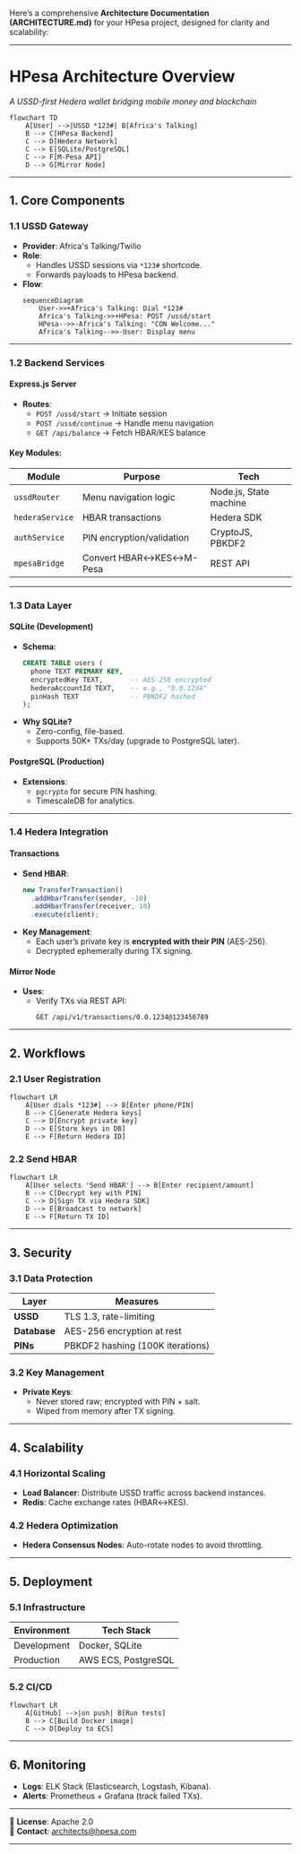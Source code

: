 Here’s a comprehensive **Architecture Documentation (ARCHITECTURE.md)** for your HPesa project, designed for clarity and scalability:

---

# HPesa Architecture Overview  
*A USSD-first Hedera wallet bridging mobile money and blockchain*

```mermaid
flowchart TD
    A[User] -->|USSD *123#| B[Africa's Talking]
    B --> C[HPesa Backend]
    C --> D[Hedera Network]
    C --> E[SQLite/PostgreSQL]
    C --> F[M-Pesa API]
    D --> G[Mirror Node]
```

---

## **1. Core Components**

### **1.1 USSD Gateway**  
- **Provider**: Africa's Talking/Twilio  
- **Role**:  
  - Handles USSD sessions via `*123#` shortcode.  
  - Forwards payloads to HPesa backend.  
- **Flow**:  
  ```mermaid
  sequenceDiagram
      User->>+Africa's Talking: Dial *123#
      Africa's Talking->>+HPesa: POST /ussd/start
      HPesa-->>-Africa's Talking: "CON Welcome..."
      Africa's Talking-->>-User: Display menu
  ```

---

### **1.2 Backend Services**  
#### **Express.js Server**  
- **Routes**:  
  - `POST /ussd/start` → Initiate session  
  - `POST /ussd/continue` → Handle menu navigation  
  - `GET /api/balance` → Fetch HBAR/KES balance  

#### **Key Modules**:  
| Module           | Purpose                          | Tech                |  
|------------------|----------------------------------|---------------------|  
| `ussdRouter`     | Menu navigation logic            | Node.js, State machine |  
| `hederaService`  | HBAR transactions                | Hedera SDK          |  
| `authService`    | PIN encryption/validation        | CryptoJS, PBKDF2    |  
| `mpesaBridge`    | Convert HBAR↔KES↔M-Pesa         | REST API            |  

---

### **1.3 Data Layer**  
#### **SQLite (Development)**  
- **Schema**:  
  ```sql
  CREATE TABLE users (
    phone TEXT PRIMARY KEY,
    encryptedKey TEXT,       -- AES-256 encrypted
    hederaAccountId TEXT,    -- e.g., "0.0.1234"
    pinHash TEXT             -- PBKDF2 hashed
  );
  ```
- **Why SQLite?**  
  - Zero-config, file-based.  
  - Supports 50K+ TXs/day (upgrade to PostgreSQL later).  

#### **PostgreSQL (Production)**  
- **Extensions**:  
  - `pgcrypto` for secure PIN hashing.  
  - TimescaleDB for analytics.  

---

### **1.4 Hedera Integration**  
#### **Transactions**  
- **Send HBAR**:  
  ```javascript
  new TransferTransaction()
    .addHbarTransfer(sender, -10)
    .addHbarTransfer(receiver, 10)
    .execute(client);
  ```
- **Key Management**:  
  - Each user’s private key is **encrypted with their PIN** (AES-256).  
  - Decrypted ephemerally during TX signing.  

#### **Mirror Node**  
- **Uses**:  
  - Verify TXs via REST API:  
    ```http
    GET /api/v1/transactions/0.0.1234@123456789
    ```

---

## **2. Workflows**

### **2.1 User Registration**  
```mermaid
flowchart LR
    A[User dials *123#] --> B[Enter phone/PIN]
    B --> C[Generate Hedera keys]
    C --> D[Encrypt private key]
    D --> E[Store keys in DB]
    E --> F[Return Hedera ID]
```

### **2.2 Send HBAR**  
```mermaid
flowchart LR
    A[User selects 'Send HBAR'] --> B[Enter recipient/amount]
    B --> C[Decrypt key with PIN]
    C --> D[Sign TX via Hedera SDK]
    D --> E[Broadcast to network]
    E --> F[Return TX ID]
```

---

## **3. Security**  

### **3.1 Data Protection**  
| Layer               | Measures                              |  
|---------------------|---------------------------------------|  
| **USSD**            | TLS 1.3, rate-limiting                |  
| **Database**        | AES-256 encryption at rest            |  
| **PINs**            | PBKDF2 hashing (100K iterations)      |  

### **3.2 Key Management**  
- **Private Keys**:  
  - Never stored raw; encrypted with PIN + salt.  
  - Wiped from memory after TX signing.  

---

## **4. Scalability**  

### **4.1 Horizontal Scaling**  
- **Load Balancer**: Distribute USSD traffic across backend instances.  
- **Redis**: Cache exchange rates (HBAR↔KES).  

### **4.2 Hedera Optimization**  
- **Hedera Consensus Nodes**: Auto-rotate nodes to avoid throttling.  

---

## **5. Deployment**  

### **5.1 Infrastructure**  
| Environment  | Tech Stack           |  
|--------------|----------------------|  
| Development  | Docker, SQLite       |  
| Production   | AWS ECS, PostgreSQL  |  

### **5.2 CI/CD**  
```mermaid
flowchart LR
    A[GitHub] -->|on push| B[Run tests]
    B --> C[Build Docker image]
    C --> D[Deploy to ECS]
```

---

## **6. Monitoring**  
- **Logs**: ELK Stack (Elasticsearch, Logstash, Kibana).  
- **Alerts**: Prometheus + Grafana (track failed TXs).  

---

📄 **License**: Apache 2.0  
📧 **Contact**: architects@hpesa.com  

---
